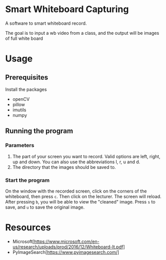# Smart Whiteboard Capturing
A software to smart whiteboard record.

The goal is to input a wb video from a class,
and the output will be images of full white board

# Usage
## Prerequisites
Install the packages
- openCV
- pillow
- imutils
- numpy

## Running the program
### Parameters
1. The part of your screen you want to record. Valid options are left, right, up and down.
You can also use the abbreviations l, r, u and d.
2. The directory that the images should be saved to.

### Start the program
On the window with the recorded screen, click on the corners of the whiteboard, then press `c`.
Then click on the lecturer. The screen will reload. After pressing `b`, you will be able to view
the "cleaned" image. Press `s` to save, and `u` to save the original image.

# Resources
- Microsoft[https://www.microsoft.com/en-us/research/uploads/prod/2016/12/Whiteboard-It.pdf]
- PyImageSearch[https://www.pyimagesearch.com/]
